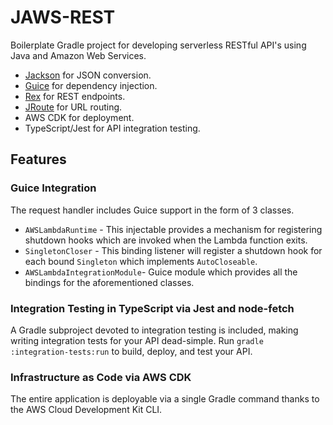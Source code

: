 # JAWS-REST
Boilerplate Gradle project for developing serverless RESTful API's using Java and Amazon Web Services.
- [Jackson](https://github.com/FasterXML/jackson) for JSON conversion.
- [Guice](https://github.com/google/guice) for dependency injection.
- [Rex](https://github.com/duncpro/Rex) for REST endpoints.
- [JRoute](https://github.com/duncpro/JRoute) for URL routing.
- AWS CDK for deployment.
- TypeScript/Jest for API integration testing.

## Features
### Guice Integration
The request handler includes Guice support in the form of 3 classes.
- `AWSLambdaRuntime` - This injectable provides a mechanism for registering shutdown hooks
which are invoked when the Lambda function exits. 
- `SingletonCloser` - This binding listener will register a shutdown hook for each bound
`Singleton` which implements `AutoCloseable`.
- `AWSLambdaIntegrationModule`- Guice module which provides all the bindings for the aforementioned classes.  
### Integration Testing in TypeScript via Jest and node-fetch 
A Gradle subproject devoted to integration testing is included, making
writing integration tests for your API dead-simple. Run `gradle :integration-tests:run`
to build, deploy, and test your API.
### Infrastructure as Code via AWS CDK
The entire application is deployable via a single Gradle command thanks to
the AWS Cloud Development Kit CLI.
